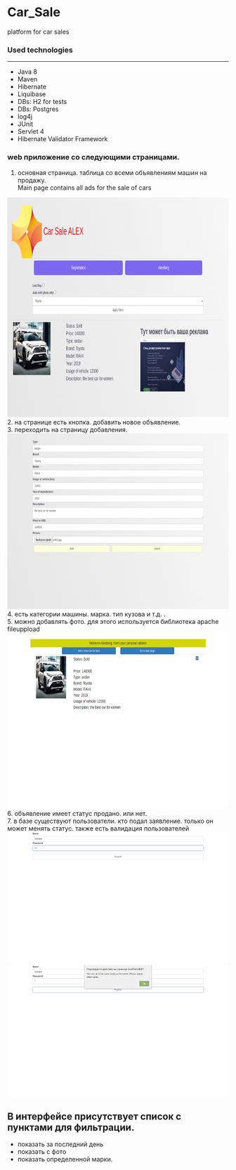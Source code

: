 # Car_Sale <tr>
  platform for car sales
### Used technologies
<hr>
<ul>
<li>Java 8</li>
<li>Maven</li>
<li>Hibernate</li>
<li>Liquibase</li>
<li>DBs: H2  for tests</li>
<li>DBs: Postgres  </li>
<li>log4j</li>
<li>JUnit</li>
<li>Servlet 4</li>
<li>Hibernate Validator Framework</li>
</ul>

### web приложение со следующими страницами.
1. основная страница. таблица со всеми объявлениям машин на продажу.<br>
Main page contains all ads for the sale of cars
<img src="https://github.com/Sekator778/Car_Sale/blob/master/src/main/resources/img/main.png" alt="main page with apply filter" width="900px" height="500px">
2. на странице есть кнопка. добавить новое объявление.<br>
3. переходить на страницу добавления.
<img src="https://github.com/Sekator778/Car_Sale/blob/master/src/main/resources/img/addform.png" alt="add car for sale" width="900px" height="400px">
4. есть категории машины. марка. тип кузова и т.д. .<br>
5. можно добавлять фото. для этого используется библиотека apache fileuppload
<img src="https://github.com/Sekator778/Car_Sale/blob/master/src/main/resources/img/cabinet.png" alt="user cabinet" width="900px" height="400px">
6. объявление имеет статус продано. или нет.<br>
7. в базе существуют пользователи. кто подал заявление. только он может менять статус.
также есть валидация пользователей
<img src="https://github.com/Sekator778/Car_Sale/blob/master/src/main/resources/img/check.png" alt="Check in" width="900px" height="300px">
<br>
<img src="https://github.com/Sekator778/Car_Sale/blob/master/src/main/resources/img/name.png" alt="Name exists into DB" width="900px" height="300px">



## В интерфейсе присутствует список с пунктами для фильтрации.
- показать за последний день
- показать с фото
- показать определенной марки.










